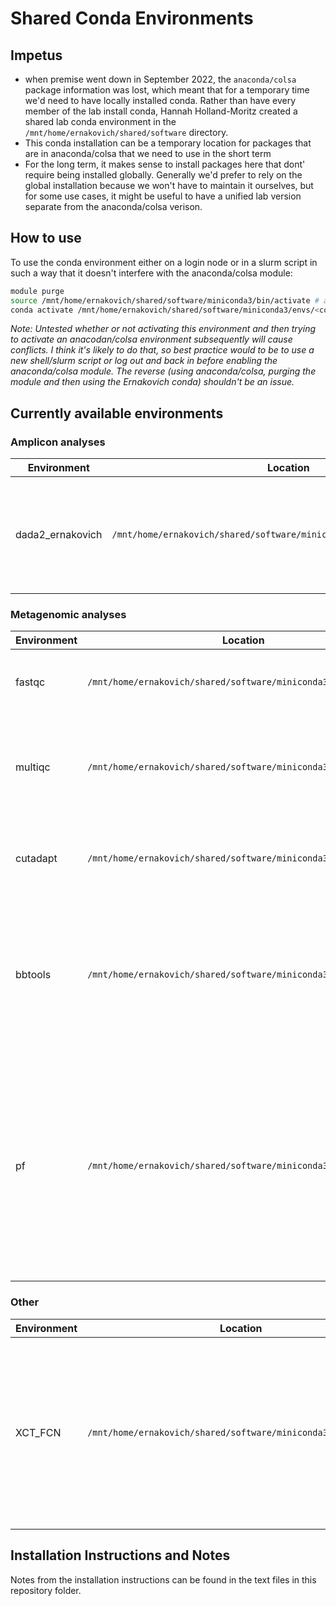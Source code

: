 # Shared Conda Environments
## Impetus
- when premise went down in September 2022, the `anaconda/colsa` package information was lost, which meant that for a temporary time we'd need to have locally installed conda. Rather than have every member of the lab install conda, Hannah Holland-Moritz created a shared lab conda environment in the `/mnt/home/ernakovich/shared/software` directory. 
- This conda installation can be a temporary location for packages that are in anaconda/colsa that we need to use in the short term
- For the long term, it makes sense to install packages here that dont' require being installed globally. Generally we'd prefer to rely on the global installation because we won't have to maintain it ourselves, but for some use cases, it might be useful to have a unified lab version separate from the anaconda/colsa verison.

## How to use

To use the conda environment either on a login node or in a slurm script in such a way that it doesn't interfere with the  anaconda/colsa module:
```bash
module purge
source /mnt/home/ernakovich/shared/software/miniconda3/bin/activate # activates base environment
conda activate /mnt/home/ernakovich/shared/software/miniconda3/envs/<conda environment> # activates specific environment
```

*Note: Untested whether or not activating this environment and then trying to activate an anacodan/colsa environment subsequently will cause conflicts. I think it's likely to do that, so best practice would to be to use a new shell/slurm script or log out and back in before enabling the anaconda/colsa module. The reverse (using anaconda/colsa, purging the module and then using the Ernakovich conda) shouldn't be an issue.*

## Currently available environments

### Amplicon analyses
| Environment | Location | Notes | 
| ----------- | -------- | ----- |
| dada2_ernakovich |`/mnt/home/ernakovich/shared/software/miniconda3/envs/dada2_ernakovich`| Contains packages necessary for running the [dada2_ernakovich pipeline](https://github.com/ErnakovichLab/dada2_ernakovichlab) including dada2, cutadapt, and several other R packages |

### Metagenomic analyses
| Environment | Location | Notes | 
| ----------- | -------- | ----- |
| fastqc |`/mnt/home/ernakovich/shared/software/miniconda3/envs/fastqc`| [Fastqc](https://www.bioinformatics.babraham.ac.uk/projects/fastqc/) is a tool for assesing the quality of fastq files. |
| multiqc |`/mnt/home/ernakovich/shared/software/miniconda3/envs/multiqc`| [Multiqc](https://multiqc.info) is a tool for making summaries of outputs from a number of genomic tools. |
| cutadapt |`/mnt/home/ernakovich/shared/software/miniconda3/envs/cutadapt`| [Cutadapt](https://cutadapt.readthedocs.io/en/stable/) can be used to remove adapters from fastq files. |
| bbtools |`/mnt/home/ernakovich/shared/software/miniconda3/envs/bbtools`| [BBtools](https://jgi.doe.gov/data-and-tools/software-tools/bbtools/) contain a number of sequence-handling tools, most notably, BBduk which is used for cleaning and filtering fastq data. |
| pf |`/mnt/home/ernakovich/shared/software/miniconda3/envs/pf`| Environment contains [phyloflash](https://github.com/HRGV/phyloFlash), a tool for extracting and summarizing the 16/18S SSU fragments in metagenomic data. Currently not fully functional as databases need to be installed. |

### Other
| Environment | Location | Notes |
| ----------- | -------- | ----- |
| XCT_FCN |`/mnt/home/ernakovich/shared/software/miniconda3/envs/XCT_FCN`| [XCT_FCN](https://github.com/daripp/XCT_FCN) is an image deep-learning workflow for segmenting soil and plant X-ray CT images. Hasn't been tested yet, use at your own risk. |

## Installation Instructions and Notes
Notes from the installation instructions can be found in the text files in this repository folder.
